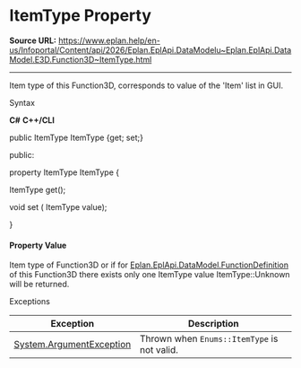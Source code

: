 # ItemType Property

**Source URL:** https://www.eplan.help/en-us/Infoportal/Content/api/2026/Eplan.EplApi.DataModelu~Eplan.EplApi.DataModel.E3D.Function3D~ItemType.html

---

Item type of this Function3D, corresponds to value of the 'Item' list in GUI.

Syntax

**C#**
**C++/CLI**


public ItemType ItemType {get; set;}

public:

property ItemType ItemType {

   ItemType get();

   void set (    ItemType value);

}


#### Property Value

Item type of Function3D or if for [Eplan.EplApi.DataModel.FunctionDefinition](Eplan.EplApi.DataModelu~Eplan.EplApi.DataModel.FunctionDefinition.html) of this Function3D there exists only one ItemType value ItemType::Unknown will be returned.

Exceptions

| Exception | Description |
| --- | --- |
| [System.ArgumentException](#) | Thrown when `Enums::ItemType` is not valid. |
